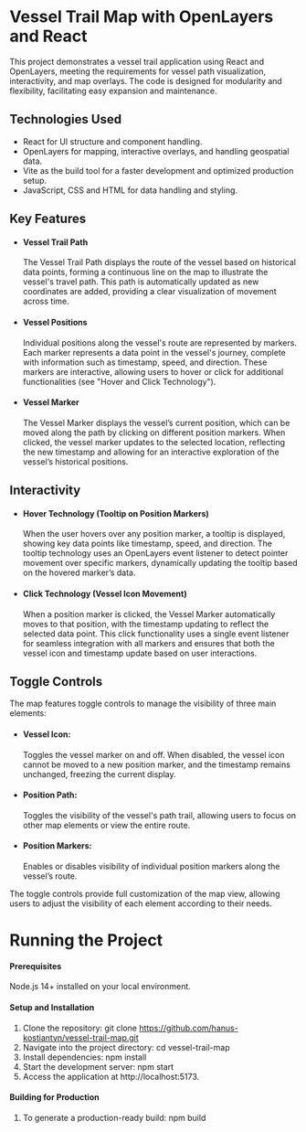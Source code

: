 # Vessel Trail Map with OpenLayers and React

This project demonstrates a vessel trail application using React and OpenLayers, meeting the requirements for vessel path visualization, interactivity, and map overlays. The code is designed for modularity and flexibility, facilitating easy expansion and maintenance.

## Technologies Used

-   React for UI structure and component handling.
-   OpenLayers for mapping, interactive overlays, and handling geospatial data.
-   Vite as the build tool for a faster development and optimized production setup.
-   JavaScript, CSS and HTML for data handling and styling.

## Key Features

-   #### Vessel Trail Path

    The Vessel Trail Path displays the route of the vessel based on historical data points, forming a continuous line on the map to illustrate the vessel's travel path. This path is automatically updated as new coordinates are added, providing a clear visualization of movement across time.

-   #### Vessel Positions

    Individual positions along the vessel's route are represented by markers. Each marker represents a data point in the vessel's journey, complete with information such as timestamp, speed, and direction. These markers are interactive, allowing users to hover or click for additional functionalities (see "Hover and Click Technology").

-   #### Vessel Marker
    The Vessel Marker displays the vessel’s current position, which can be moved along the path by clicking on different position markers. When clicked, the vessel marker updates to the selected location, reflecting the new timestamp and allowing for an interactive exploration of the vessel’s historical positions.

## Interactivity

-   #### Hover Technology (Tooltip on Position Markers)

    When the user hovers over any position marker, a tooltip is displayed, showing key data points like timestamp, speed, and direction. The tooltip technology uses an OpenLayers event listener to detect pointer movement over specific markers, dynamically updating the tooltip based on the hovered marker’s data.

-   #### Click Technology (Vessel Icon Movement)
    When a position marker is clicked, the Vessel Marker automatically moves to that position, with the timestamp updating to reflect the selected data point. This click functionality uses a single event listener for seamless integration with all markers and ensures that both the vessel icon and timestamp update based on user interactions.

## Toggle Controls

The map features toggle controls to manage the visibility of three main elements:

-   #### Vessel Icon:
    Toggles the vessel marker on and off. When disabled, the vessel icon cannot be moved to a new position marker, and the timestamp remains unchanged, freezing the current display.
-   #### Position Path:
    Toggles the visibility of the vessel's path trail, allowing users to focus on other map elements or view the entire route.
-   #### Position Markers:
    Enables or disables visibility of individual position markers along the vessel’s route.

The toggle controls provide full customization of the map view, allowing users to adjust the visibility of each element according to their needs.

# Running the Project

#### Prerequisites

Node.js 14+ installed on your local environment.

#### Setup and Installation

1. Clone the repository:
   git clone https://github.com/hanus-kostiantyn/vessel-trail-map.git
2. Navigate into the project directory:
   cd vessel-trail-map
3. Install dependencies:
   npm install
4. Start the development server:
   npm start
5. Access the application at http://localhost:5173.

#### Building for Production

1. To generate a production-ready build:
   npm build

